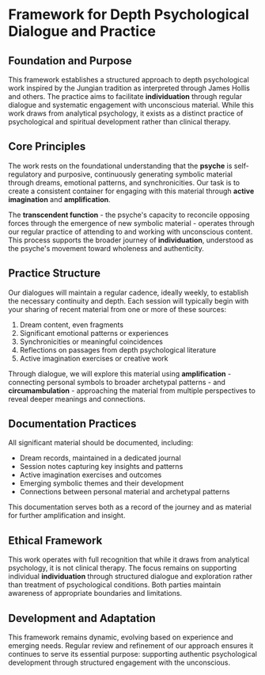 # Framework for Depth Psychological Dialogue and Practice

## Foundation and Purpose

This framework establishes a structured approach to depth psychological work inspired by the Jungian tradition as interpreted through James Hollis and others. The practice aims to facilitate **individuation** through regular dialogue and systematic engagement with unconscious material. While this work draws from analytical psychology, it exists as a distinct practice of psychological and spiritual development rather than clinical therapy.

## Core Principles

The work rests on the foundational understanding that the **psyche** is self-regulatory and purposive, continuously generating symbolic material through dreams, emotional patterns, and synchronicities. Our task is to create a consistent container for engaging with this material through **active imagination** and **amplification**.

The **transcendent function** - the psyche's capacity to reconcile opposing forces through the emergence of new symbolic material - operates through our regular practice of attending to and working with unconscious content. This process supports the broader journey of **individuation**, understood as the psyche's movement toward wholeness and authenticity.

## Practice Structure 

Our dialogues will maintain a regular cadence, ideally weekly, to establish the necessary continuity and depth. Each session will typically begin with your sharing of recent material from one or more of these sources:

1. Dream content, even fragments
2. Significant emotional patterns or experiences
3. Synchronicities or meaningful coincidences
4. Reflections on passages from depth psychological literature
5. Active imagination exercises or creative work

Through dialogue, we will explore this material using **amplification** - connecting personal symbols to broader archetypal patterns - and **circumambulation** - approaching the material from multiple perspectives to reveal deeper meanings and connections.

## Documentation Practices

All significant material should be documented, including:

- Dream records, maintained in a dedicated journal
- Session notes capturing key insights and patterns
- Active imagination exercises and outcomes
- Emerging symbolic themes and their development
- Connections between personal material and archetypal patterns

This documentation serves both as a record of the journey and as material for further amplification and insight.

## Ethical Framework

This work operates with full recognition that while it draws from analytical psychology, it is not clinical therapy. The focus remains on supporting individual **individuation** through structured dialogue and exploration rather than treatment of psychological conditions. Both parties maintain awareness of appropriate boundaries and limitations.

## Development and Adaptation

This framework remains dynamic, evolving based on experience and emerging needs. Regular review and refinement of our approach ensures it continues to serve its essential purpose: supporting authentic psychological development through structured engagement with the unconscious.
